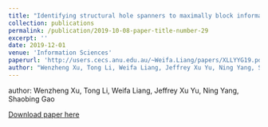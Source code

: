 ```yaml
---
title: "Identifying structural hole spanners to maximally block information propagation"
collection: publications
permalink: /publication/2019-10-08-paper-title-number-29
excerpt: ''
date: 2019-12-01
venue: 'Information Sciences'
paperurl: 'http://users.cecs.anu.edu.au/~Weifa.Liang/papers/XLLYYG19.pdf'
author: "Wenzheng Xu, Tong Li, Weifa Liang, Jeffrey Xu Yu, Ning Yang, Shaobing Gao"
---
```


author: Wenzheng Xu, Tong Li, Weifa Liang, Jeffrey Xu Yu, Ning Yang, Shaobing Gao

[Download paper here](http://users.cecs.anu.edu.au/~Weifa.Liang/papers/XLLYYG19.pdf)

